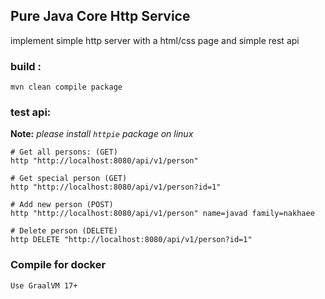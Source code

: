## Pure Java Core Http Service

implement simple http server with a html/css page and simple rest api 

### build :          
`mvn clean compile package`


### test api:

**Note:** _please install `httpie` package on linux_
```shell script
# Get all persons: (GET)
http "http://localhost:8080/api/v1/person"

# Get special person (GET)
http "http://localhost:8080/api/v1/person?id=1"

# Add new person (POST)
http "http://localhost:8080/api/v1/person" name=javad family=nakhaee  

# Delete person (DELETE)
http DELETE "http://localhost:8080/api/v1/person?id=1"
```

### Compile for docker 
```text
Use GraalVM 17+
``` 
